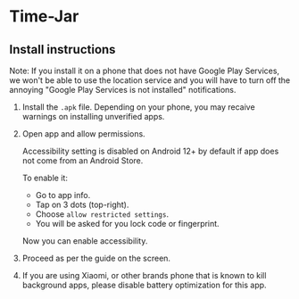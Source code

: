# Time-Jar

## Install instructions

Note: If you install it on a phone that does not have Google Play Services, we won't be able to use the location service and you will have to turn off the annoying "Google Play Services is not installed" notifications.

1. Install the `.apk` file. Depending on your phone, you may recaive warnings on installing unverified apps.

2. Open app and allow permissions.

    Accessibility setting is disabled on Android 12+ by default if app does not come from an Android Store.

    To enable it:

    - Go to app info.
    - Tap on 3 dots (top-right).
    - Choose `allow restricted settings`.
    - You will be asked for you lock code or fingerprint.

    Now you can enable accessibility.

3. Proceed as per the guide on the screen.

4. If you are using Xiaomi, or other brands phone that is known to kill background apps, please disable battery optimization for this app.
